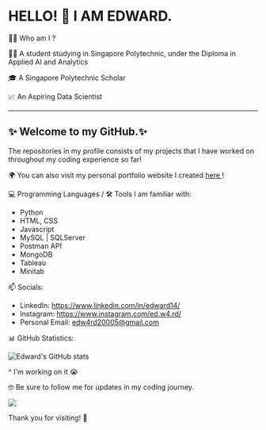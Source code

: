 # HELLO! 👋 I AM EDWARD.

🤷‍♂️ Who am I ?

👨‍🎓 A student studying in Singapore Polytechnic, under the Diploma in Applied AI and Analytics

🎓 A Singapore Polytechnic Scholar

📈 An Aspiring Data Scientist

--------

## ✨ Welcome to my GitHub.✨ 

The repositories in my profile consists of my projects that I have worked on throughout my coding experience so far!

🌍 You can also visit my personal portfolio website I created <a href="https://edwards-website.netlify.app" target="_blank"> here </a> !

💻 Programming Languages / 🛠️ Tools I am familiar with:
<ul>
  <li>Python</li>
  <li>HTML, CSS</li>
  <li>Javascript</li>
  <li>MySQL | SQLServer</li>
  <li>Postman API</li>
  <li>MongoDB</li>
  <li>Tableau</li>
  <li>Minitab</li>
</ul>

 📫 Socials:
- LinkedIn: https://www.linkedin.com/in/edward14/
- Instagram: https://www.instagram.com/ed.w4.rd/
- Personal Email: edw4rd20005@gmail.com

📊 GitHub Statistics:

![Edward's GitHub stats](https://github-readme-stats.vercel.app/api?username=Edw4rd14&show_icons=true&theme=dark&rank_icon=github)

^ I'm working on it 😭

🤓 Be sure to follow me for updates in my coding journey. 

![](https://komarev.com/ghpvc/?username=Edw4rd14&color=blue)

Thank you for visiting! 🤩
<!--
**Edw4rd14/Edw4rd14** is a ✨ _special_ ✨ repository because its `README.md` (this file) appears on your GitHub profile.

Here are some ideas to get you started:

- 🔭 I’m currently working on ...
- 🌱 I’m currently learning ...
- 👯 I’m looking to collaborate on ...
- 🤔 I’m looking for help with ...
- 💬 Ask me about ...
- 📫 How to reach me: ...
- 😄 Pronouns: ...
- ⚡ Fun fact: ...
-->
